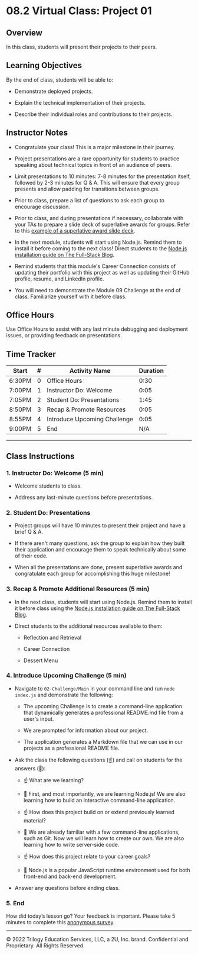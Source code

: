 # 08.2 Virtual Class: Project 01

## Overview

In this class, students will present their projects to their peers.

## Learning Objectives

By the end of class, students will be able to:

* Demonstrate deployed projects.

* Explain the technical implementation of their projects.

* Describe their individual roles and contributions to their projects.

## Instructor Notes

* Congratulate your class! This is a major milestone in their journey.

* Project presentations are a rare opportunity for students to practice speaking about technical topics in front of an audience of peers.

* Limit presentations to 10 minutes: 7-8 minutes for the presentation itself, followed by 2-3 minutes for Q & A. This will ensure that every group presents and allow padding for transitions between groups.

* Prior to class, prepare a list of questions to ask each group to encourage discussion.

* Prior to class, and during presentations if necessary, collaborate with your TAs to prepare a slide deck of superlative awards for groups. Refer to this [example of a superlative award slide deck](https://docs.google.com/presentation/d/1fJGzsclaQ5TKBk3EnL7Gc-bg1ijSGM6_oB1gvpKYnZE/edit?usp=sharing).

* In the next module, students will start using Node.js. Remind them to install it before coming to the next class! Direct students to the [Node.js installation guide on The Full-Stack Blog](https://coding-boot-camp.github.io/full-stack/nodejs/how-to-install-nodejs).

* Remind students that this module's Career Connection consists of updating their portfolio with this project as well as updating their GitHub profile, resume, and LinkedIn profile.

* You will need to demonstrate the Module 09 Challenge at the end of class. Familiarize yourself with it before class.

## Office Hours

Use Office Hours to assist with any last minute debugging and deployment issues, or providing feedback on presentations.

## Time Tracker

| Start  | #   | Activity Name                  | Duration |
| ------ | --- | ----------------------------   | -------- |
| 6:30PM | 0   | Office Hours                   | 0:30     |
| 7:00PM | 1   | Instructor Do: Welcome         | 0:05     |
| 7:05PM | 2   | Student Do: Presentations      | 1:45     |
| 8:50PM | 3   | Recap & Promote Resources      | 0:05     |
| 8:55PM | 4   | Introduce Upcoming Challenge   | 0:05     |
| 9:00PM | 5   | End                            | N/A      |

---

## Class Instructions

### 1. Instructor Do: Welcome (5 min)

* Welcome students to class.

* Address any last-minute questions before presentations.

### 2. Student Do: Presentations

* Project groups will have 10 minutes to present their project and have a brief Q & A.

* If there aren't many questions, ask the group to explain how they built their application and encourage them to speak technically about some of their code.

* When all the presentations are done, present superlative awards and congratulate each group for accomplishing this huge milestone!

### 3. Recap & Promote Additional Resources (5 min)

* In the next class, students will start using Node.js. Remind them to install it before class using the [Node.js installation guide on The Full-Stack Blog](https://coding-boot-camp.github.io/full-stack/nodejs/how-to-install-nodejs).

* Direct students to the additional resources available to them:

  * Reflection and Retrieval

  * Career Connection

  * Dessert Menu

### 4. Introduce Upcoming Challenge (5 min)

* Navigate to `02-Challenge/Main` in your command line and run `node index.js` and demonstrate the following:

  * The upcoming Challenge is to create a command-line application that dynamically generates a professional README.md file from a user's input.

  * We are prompted for information about our project.

  * The application generates a Markdown file that we can use in our projects as a professional README file.

* Ask the class the following questions (☝️) and call on students for the answers (🙋):

  * ☝️ What are we learning?

  * 🙋 First, and most importantly, we are learning Node.js! We are also learning how to build an interactive command-line application.

  * ☝️ How does this project build on or extend previously learned material?

  * 🙋 We are already familiar with a few command-line applications, such as Git. Now we will learn how to create our own. We are also learning how to write server-side code.

  * ☝️ How does this project relate to your career goals?

  * 🙋 Node.js is a popular JavaScript runtime environment used for both front-end and back-end development.

* Answer any questions before ending class.

### 5. End

How did today’s lesson go? Your feedback is important. Please take 5 minutes to complete this [anonymous survey](https://forms.gle/3LozVjherGH83aG17).

---
© 2022 Trilogy Education Services, LLC, a 2U, Inc. brand. Confidential and Proprietary. All Rights Reserved.
